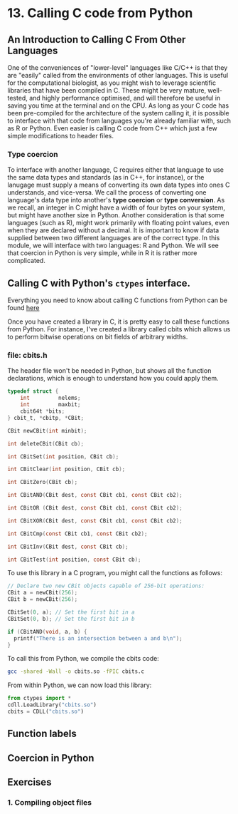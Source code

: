 # 13. Calling C code from Python

## An Introduction to Calling C From Other Languages
One of the conveniences of "lower-level" languages like C/C++ is that they are "easily" called from the environments of other languages.
This is useful for the computational biologist, as you might wish to leverage scientific libraries that have been compiled in C. 
These might be very mature, well-tested, and highly performance optimised, and will therefore be useful in saving you time at the terminal and on the CPU. 
As long as your C code has been pre-compiled for the architecture of the system calling it, it is possible to interface with that code from languages you're already familiar with, such as R or Python. 
Even easier is calling C code from C++ which just a few simple modifications to header files.

### Type coercion
To interface with another language, C requires either that language to use the same data types and standards (as in C++, for instance), or the lanugage must supply a means of converting its own data types into ones C understands, and vice-versa.
We call the process of converting one language's data type into another's **type coercion** or **type conversion**. 
As we recall, an integer in C might have a width of four bytes on your system, but might have another size in Python. 
Another consideration is that some languages (such as R), might work primarily with floating point values, even when they are declared without a decimal.
It is important to know if data supplied between two different languages are of the correct type.
In this module, we will interface with two languages: R and Python. 
We will see that coercion in Python is very simple, while in R it is rather more complicated.


## Calling C with Python's `ctypes` interface.
Everything you need to know about calling C functions from Python can be found [here](https://docs.python.org/2/library/ctypes.html#module-ctypes)

Once you have created a library in C, it is pretty easy to call these functions from Python. For instance, I've created a library called cbits which allows us to perform bitwise operations on bit fields of arbitrary widths.

### file: cbits.h

The header file won't be needed in Python, but shows all the function declarations, which is enough to understand how you could apply them.

```C
typedef struct {
	int			nelems;
	int			maxbit;
	cbit64t	*bits;
} cbit_t, *cbitp, *CBit;

CBit newCBit(int minbit);

int deleteCBit(CBit cb);

int CBitSet(int position, CBit cb);

int CBitClear(int position, CBit cb);

int CBitZero(CBit cb);

int CBitAND(CBit dest, const CBit cb1, const CBit cb2);

int CBitOR (CBit dest, const CBit cb1, const CBit cb2);

int CBitXOR(CBit dest, const CBit cb1, const CBit cb2);

int CBitCmp(const CBit cb1, const CBit cb2);

int CBitInv(CBit dest, const CBit cb);

int CBitTest(int position, const CBit cb);
```

To use this library in a C program, you might call the functions as follows:

```C
// Declare two new CBit objects capable of 256-bit operations:
CBit a = newCBit(256);
CBit b = newCBit(256);

CBitSet(0, a); // Set the first bit in a
CBitSet(0, b); // Set the first bit in b

if (CBitAND(void, a, b) {
  printf("There is an intersection between a and b\n");
}
```

To call this from Python, we compile the cbits code:

```bash
gcc -shared -Wall -o cbits.so -fPIC cbits.c
```

From within Python, we can now load this library:

```python
from ctypes import *
cdll.LoadLibrary("cbits.so")
cbits = CDLL("cbits.so")
```

## Function labels

## Coercion in Python

## Exercises

### 1. Compiling object files
